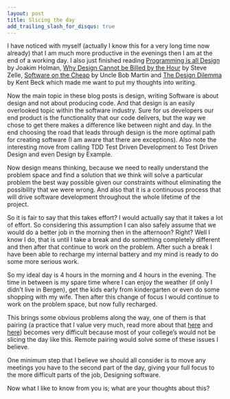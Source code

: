 ```yaml
---
layout: post
title: Slicing the day
add_trailing_slash_for_disqus: true
---
```

I have noticed with myself (actually I know this for a very long time now already) that I am much more productive in the evenings then I am at the end of a working day. I also just finished reading [Programming is all Design](http://jockeholm.wordpress.com/2010/01/29/programming-is-all-design/) by Joakim Holman, [Why Design Cannot be Billed by the Hour](http://www.idapostle.com/design/why-design-cant-be-billed-by-the-hour/) by Steve Zelle, [Software on the Cheap](http://blog.objectmentor.com/articles/2010/02/01/software-on-the-cheap) by Uncle Bob Martin and [The Design Dilemma](http://www.threeriversinstitute.org/blog/?p=363) by Kent Beck which made me want to put my thoughts into writing.

Now the main topic in these blog posts is design, writing Software is about design and not about producing code. And that design is an easily overlooked topic within the software industry. Sure for us developers our end product is the functionality that our code delivers, but the way we chose to get there makes a difference like between night and day. In the end choosing the road that leads through design is the more optimal path for creating software (I am aware that there are exceptions). Also note the interesting move from calling TDD Test Driven Development to Test Driven Design and even Design by Example.

Now design means thinking, because we need to really understand the problem space and find a solution that we think will solve a particular problem the best way possible given our constraints without eliminating the possibility that we were wrong. And also that it is a continuous process that will drive software development throughout the whole lifetime of the project.

So it is fair to say that this takes effort? I would actually say that it takes a lot of effort. So considering this assumption I can also safely assume that we would do a better job in the morning then in the afternoon? Right? Well I know I do, that is until I take a break and do something completely different and then after that continue to work on the problem. After such a break I have been able to recharge my internal battery and my mind is ready to do some more serious work.

So my ideal day is 4 hours in the morning and 4 hours in the evening. The time in between is my spare time where I can enjoy the weather (if only I didn’t live in Bergen), get the kids early from kindergarten or even do some shopping with my wife. Then after this change of focus I would continue to work on the problem space, but now fully recharged.

This brings some obvious problems along the way, one of them is that pairing (a practice that I value very much, read more about that [here](http://elegantcode.com/2010/01/15/pair-programming-session/) and [here](http://elegantcode.com/2010/01/16/pair-programming-continued/)) becomes very difficult because most of your college’s would not be slicing the day like this. Remote pairing would solve some of these issues I believe.

One minimum step that I believe we should all consider is to move any meetings you have to the second part of the day, giving your full focus to the more difficult parts of the job, Designing software.

Now what I like to know from you is; what are your thoughts about this?